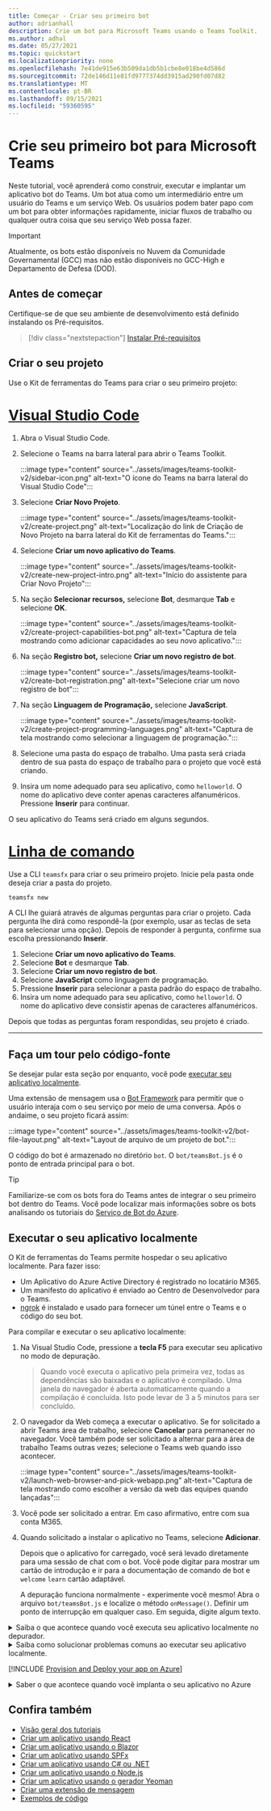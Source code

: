 ```yaml
---
title: Começar - Criar seu primeiro bot
author: adrianhall
description: Crie um bot para Microsoft Teams usando o Teams Toolkit.
ms.author: adhal
ms.date: 05/27/2021
ms.topic: quickstart
ms.localizationpriority: none
ms.openlocfilehash: 7e41de915e63b509da1db5b1cbe8e018be4d586d
ms.sourcegitcommit: 72de146d11e81fd9777374dd3915ad290fd07d82
ms.translationtype: MT
ms.contentlocale: pt-BR
ms.lasthandoff: 09/15/2021
ms.locfileid: "59360595"
---
```

# <a name="build-your-first-bot-for-microsoft-teams"></a>Crie seu primeiro bot para Microsoft Teams

Neste tutorial, você aprenderá como construir, executar e implantar um aplicativo bot do Teams. Um bot atua como um intermediário entre um usuário do Teams e um serviço Web. Os usuários podem bater papo com um bot para obter informações rapidamente, iniciar fluxos de trabalho ou qualquer outra coisa que seu serviço Web possa fazer. 

> [!IMPORTANT]
> Atualmente, os bots estão disponíveis no Nuvem da Comunidade Governamental (GCC) mas não estão disponíveis no GCC-High e Departamento de Defesa (DOD).

## <a name="before-you-begin"></a>Antes de começar

Certifique-se de que seu ambiente de desenvolvimento está definido instalando os Pré-requisitos.

> [!div class="nextstepaction"]
> [Instalar Pré-requisitos](prerequisites.md)

## <a name="create-your-project"></a>Criar o seu projeto

Use o Kit de ferramentas do Teams para criar o seu primeiro projeto:

# <a name="visual-studio-code"></a>[Visual Studio Code](#tab/vscode)

1. Abra o Visual Studio Code.
1. Selecione o Teams na barra lateral para abrir o Teams Toolkit.

    :::image type="content" source="../assets/images/teams-toolkit-v2/sidebar-icon.png" alt-text="O ícone do Teams na barra lateral do Visual Studio Code":::

1. Selecione **Criar Novo Projeto**.

   :::image type="content" source="../assets/images/teams-toolkit-v2/create-project.png" alt-text="Localização do link de Criação de Novo Projeto na barra lateral do Kit de ferramentas do Teams.":::

1. Selecione **Criar um novo aplicativo do Teams**.

   :::image type="content" source="../assets/images/teams-toolkit-v2/create-new-project-intro.png" alt-text="Início do assistente para Criar Novo Projeto":::

1. Na seção **Selecionar recursos,** selecione **Bot**, desmarque **Tab** e selecione **OK**.

   :::image type="content" source="../assets/images/teams-toolkit-v2/create-project-capabilities-bot.png" alt-text="Captura de tela mostrando como adicionar capacidades ao seu novo aplicativo.":::

1. Na seção **Registro bot,** selecione **Criar um novo registro de bot**.

   :::image type="content" source="../assets/images/teams-toolkit-v2/create-bot-registration.png" alt-text="Selecione criar um novo registro de bot":::

1. Na seção **Linguagem de Programação,** selecione **JavaScript**.

    :::image type="content" source="../assets/images/teams-toolkit-v2/create-project-programming-languages.png" alt-text="Captura de tela mostrando como selecionar a linguagem de programação.":::

1. Selecione uma pasta do espaço de trabalho.  Uma pasta será criada dentro de sua pasta do espaço de trabalho para o projeto que você está criando.

1. Insira um nome adequado para seu aplicativo, como `helloworld`.  O nome do aplicativo deve conter apenas caracteres alfanuméricos.  Pressione **Inserir** para continuar.

O seu aplicativo do Teams será criado em alguns segundos.

# <a name="command-line"></a>[Linha de comando](#tab/cli)

Use a CLI `teamsfx` para criar o seu primeiro projeto.  Inicie pela pasta onde deseja criar a pasta do projeto.

``` bash
teamsfx new
```

A CLI lhe guiará através de algumas perguntas para criar o projeto.  Cada pergunta lhe dirá como respondê-la (por exemplo, usar as teclas de seta para selecionar uma opção).  Depois de responder à pergunta, confirme sua escolha pressionando **Inserir**.

1. Selecione **Criar um novo aplicativo do Teams**.
1. Selecione **Bot** e desmarque **Tab**.
1. Selecione **Criar um novo registro de bot**.
1. Selecione **JavaScript** como linguagem de programação.
1. Pressione **Inserir** para selecionar a pasta padrão do espaço de trabalho.
1. Insira um nome adequado para seu aplicativo, como `helloworld`.  O nome do aplicativo deve consistir apenas de caracteres alfanuméricos.

Depois que todas as perguntas foram respondidas, seu projeto é criado.

---

## <a name="take-a-tour-of-the-source-code"></a>Faça um tour pelo código-fonte

Se desejar pular esta seção por enquanto, você pode [executar seu aplicativo localmente](#run-your-app-locally).

Uma extensão de mensagem usa o [Bot Framework](https://docs.botframework.com) para permitir que o usuário interaja com o seu serviço por meio de uma conversa.  Após o andaime, o seu projeto ficará assim:

:::image type="content" source="../assets/images/teams-toolkit-v2/bot-file-layout.png" alt-text="Layout de arquivo de um projeto de bot.":::

O código do bot é armazenado no diretório `bot`.  O `bot/teamsBot.js` é o ponto de entrada principal para o bot.

> [!Tip]
> Familiarize-se com os bots fora do Teams antes de integrar o seu primeiro bot dentro do Teams.  Você pode localizar mais informações sobre os bots analisando os tutoriais do [Serviço de Bot do Azure](/azure/bot-service/bot-builder-basics?view=azure-bot-service-4.0&preserve-view=true).

## <a name="run-your-app-locally"></a>Executar o seu aplicativo localmente

O Kit de ferramentas do Teams permite hospedar o seu aplicativo localmente.  Para fazer isso:

- Um Aplicativo do Azure Active Directory é registrado no locatário M365.
- Um manifesto do aplicativo é enviado ao Centro de Desenvolvedor para o Teams.
- [ngrok](https://ngrok.io) é instalado e usado para fornecer um túnel entre o Teams e o código do seu bot.

Para compilar e executar o seu aplicativo localmente:

1. Na Visual Studio Code, pressione a **tecla F5** para executar seu aplicativo no modo de depuração.

   > Quando você executa o aplicativo pela primeira vez, todas as dependências são baixadas e o aplicativo é compilado.  Uma janela do navegador é aberta automaticamente quando a compilação é concluída.  Isto pode levar de 3 a 5 minutos para ser concluído.

1. O navegador da Web começa a executar o aplicativo. Se for solicitado a abrir Teams área de trabalho, selecione **Cancelar** para permanecer no navegador. Você também pode ser solicitado a alternar para a área de trabalho Teams outras vezes; selecione o Teams web quando isso acontecer.

   :::image type="content" source="../assets/images/teams-toolkit-v2/launch-web-browser-and-pick-webapp.png" alt-text="Captura de tela mostrando como escolher a versão da web das equipes quando lançadas":::

1. Você pode ser solicitado a entrar.  Em caso afirmativo, entre com sua conta M365.
1. Quando solicitado a instalar o aplicativo no Teams, selecione **Adicionar**.

   Depois que o aplicativo for carregado, você será levado diretamente para uma sessão de chat com o bot.  Você pode digitar para mostrar um cartão de introdução e ir para a documentação de comando de bot e `welcome` `learn` cartão adaptável. 

   A depuração funciona normalmente - experimente você mesmo! Abra o arquivo `bot/teamsBot.js` e localize o método `onMessage()`.  Definir um ponto de interrupção em qualquer caso.  Em seguida, digite algum texto.

<!-- markdownlint-disable MD033 -->
<details>
<summary>Saiba o que acontece quando você executa seu aplicativo localmente no depurador.</summary>

Quando você pressiona a **tecla F5,** o Teams Toolkit:

1. Registra seu aplicativo com Azure Active Directory.
1. Registra seu aplicativo para "side loading" no Microsoft Teams.
1. Inicia um túnel ngrok para que Teams possa se comunicar com seu aplicativo.
1. Inicia Microsoft Teams com um comando para instruir Teams fazer sideload do aplicativo.

</details>

<!-- markdownlint-disable MD033 -->
<details>
<summary>Saiba como solucionar problemas comuns ao executar seu aplicativo localmente.</summary>

Para executar com êxito seu aplicativo no Teams, você deve ter uma conta de desenvolvimento do Microsoft 365 que permite o sideload do aplicativo. Para obter mais informações sobre abertura de conta, confira [Pré-requisitos](prerequisites.md#enable-sideloading).

> [!IMPORTANT]
> Atualmente, os aplicativos de sideload estão disponíveis em Nuvem da Comunidade Governamental (GCC), GCC-Alto e DOD.

> [!TIP]
> Verifique se há problemas antes de fazer o sideload de seu aplicativo, usando a [ferramenta de validação de aplicativo](https://dev.teams.microsoft.com/appvalidation.html), que está incluída no kit de ferramentas. Corrija os erros para fazer o sideload do aplicativo com êxito.
</details>

[!INCLUDE [Provision and Deploy your app on Azure](~/includes/get-started/azure-provisioning-instructions.md)]

<!-- markdownlint-disable MD033 -->

<details>
<summary>Saber o que acontece quando você implanta o seu aplicativo no Azure</summary>

Antes da implantação, o aplicativo era executado localmente:

1. O ponto de extremidade HTTP do aplicativo, onde o Microsoft Teams carrega o aplicativo, é executado localmente.

   A implantação envolve o provisionamento de recursos em uma assinatura ativa do Azure e a implantação (upload) do código de back-end e front-end do aplicativo para o Azure. O back-end usa uma variedade de serviços do Azure, incluindo o Serviço de Aplicativo do Azure e o Serviço de Bot do Azure.

</details>

## <a name="see-also"></a>Confira também

* [Visão geral dos tutoriais](code-samples.md) 
* [Criar um aplicativo usando React](first-app-react.md)
* [Criar um aplicativo usando o Blazor](first-app-blazor.md)
* [Criar um aplicativo usando SPFx](first-app-spfx.md)
* [Criar um aplicativo usando C# ou .NET](get-started-dotnet-app-studio.md)
* [Criar um aplicativo usando o Node.js](get-started-nodejs-app-studio.md)
* [Criar um aplicativo usando o gerador Yeoman](get-started-yeoman.md)
* [Criar uma extensão de mensagem](first-message-extension.md)
* [Exemplos de código](https://github.com/OfficeDev/Microsoft-Teams-Samples)
